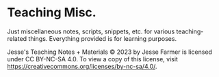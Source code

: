 # Teaching Misc.

Just miscellaneous notes, scripts, snippets, etc. for various teaching-related things. Everything provided is for learning purposes.

Jesse's Teaching Notes + Materials © 2023 by Jesse Farmer is licensed under CC BY-NC-SA 4.0. To view a copy of this license, visit <https://creativecommons.org/licenses/by-nc-sa/4.0/>.
